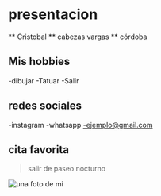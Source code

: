 # presentacion

** Cristobal
** cabezas vargas
** córdoba

## Mis hobbies
-dibujar
-Tatuar
-Salir

## redes sociales
-instagram
-whatsapp
-ejemplo@gmail.com

## cita favorita
> salir de paseo nocturno

![una foto de mi](/gato.jpg)


